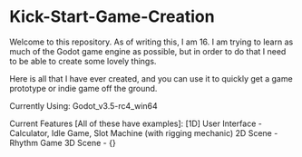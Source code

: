 # Kick-Start-Game-Creation

Welcome to this repository. As of writing this, I am 16. I am trying to learn as much of the Godot game engine as possible, but in order to do that I need to be able to create some lovely things.

Here is all that I have ever created, and you can use it to quickly get a game prototype or indie game off the ground.

Currently Using: Godot_v3.5-rc4_win64

Current Features [All of these have examples]:
[1D] User Interface - Calculator, Idle Game, Slot Machine (with rigging mechanic)
2D Scene - Rhythm Game
3D Scene - {}
